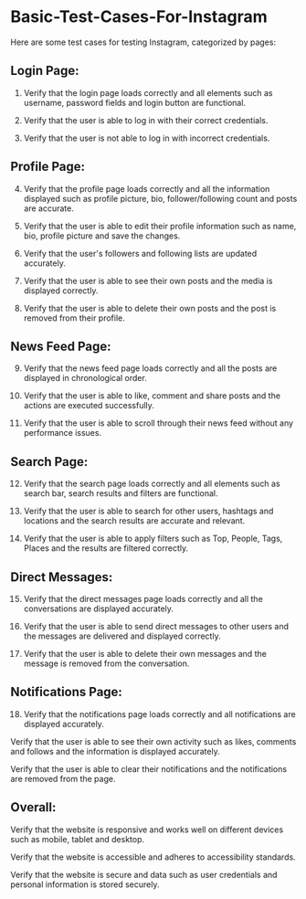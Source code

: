 # Basic-Test-Cases-For-Instagram
Here are some test cases for testing Instagram, categorized by pages:

## Login Page:
1. Verify that the login page loads correctly and all elements such as username, password fields and login button are functional.

2. Verify that the user is able to log in with their correct credentials.

3. Verify that the user is not able to log in with incorrect credentials.

## Profile Page:
4. Verify that the profile page loads correctly and all the information displayed such as profile picture, bio, follower/following count and posts are accurate.

5. Verify that the user is able to edit their profile information such as name, bio, profile picture and save the changes.

6. Verify that the user's followers and following lists are updated accurately.

7. Verify that the user is able to see their own posts and the media is displayed correctly.

8. Verify that the user is able to delete their own posts and the post is removed from their profile.

## News Feed Page:
9. Verify that the news feed page loads correctly and all the posts are displayed in chronological order.

10. Verify that the user is able to like, comment and share posts and the actions are executed successfully.

11. Verify that the user is able to scroll through their news feed without any performance issues.

## Search Page:
12. Verify that the search page loads correctly and all elements such as search bar, search results and filters are functional.

13. Verify that the user is able to search for other users, hashtags and locations and the search results are accurate and relevant.

14. Verify that the user is able to apply filters such as Top, People, Tags, Places and the results are filtered correctly.

## Direct Messages:
15. Verify that the direct messages page loads correctly and all the conversations are displayed accurately.

16. Verify that the user is able to send direct messages to other users and the messages are delivered and displayed correctly.

17. Verify that the user is able to delete their own messages and the message is removed from the conversation.

## Notifications Page:
18. Verify that the notifications page loads correctly and all notifications are displayed accurately.

Verify that the user is able to see their own activity such as likes, comments and follows and the information is displayed accurately.

Verify that the user is able to clear their notifications and the notifications are removed from the page.

## Overall:
Verify that the website is responsive and works well on different devices such as mobile, tablet and desktop.

Verify that the website is accessible and adheres to accessibility standards.

Verify that the website is secure and data such as user credentials and personal information is stored securely.
